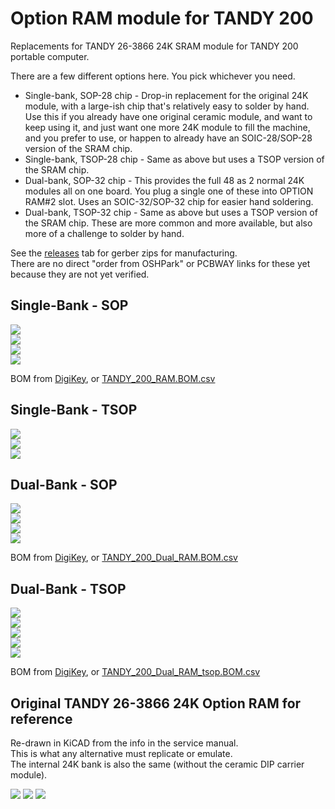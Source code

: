 # Option RAM module for TANDY 200

Replacements for TANDY 26-3866 24K SRAM module for TANDY 200 portable computer.

There are a few different options here. You pick whichever you need.  
* Single-bank, SOP-28 chip - Drop-in replacement for the original 24K module, with a large-ish chip that's relatively easy to solder by hand. Use this if you already have one original ceramic module, and want to keep using it, and just want one more 24K module to fill the machine, and you prefer to use, or happen to already have an SOIC-28/SOP-28 version of the SRAM chip.
* Single-bank, TSOP-28 chip - Same as above but uses a TSOP version of the SRAM chip.
* Dual-bank, SOP-32 chip - This provides the full 48 as 2 normal 24K modules all on one board. You plug a single one of these into OPTION RAM#2 slot. Uses an SOIC-32/SOP-32 chip for easier hand soldering.
* Dual-bank, TSOP-32 chip - Same as above but uses a TSOP version of the SRAM chip. These are more common and more available, but also more of a challenge to solder by hand.

<!--
There are a few different designs available that all do the same thing but using different parts.

Some variants are single-bank like the original TANDY 26-3866 ceramic 24k module. These are drop-in replacements for the original modules, where one board = one bank = one Option RAM socket. You can have up to two boards installed in the machine.

Some variants are dual-bank, where one board supplies both Option RAM bank #1 and #2. You plug the one board into the Option RAM #2 socket, and this takes the place of two single-bank modules.

Some variants use different chip packages, so that you have options to use whatever types of chip you have, or can get, or can solder by hand.

There is also a [schematic of the original RAM bank](TANDY_26-3866.svg), re-drawn in KiCAD just for reference. There is no PCB for this, it's just for reference while designing new replacement modules to help ensure the replacement really still outwardly works the same as the original.
-->

See the [releases](../../releases) tab for gerber zips for manufacturing.  
There are no direct "order from OSHPark" or PCBWAY links for these yet because they are not yet verified.

## Single-Bank - SOP

![](../../raw/main/TANDY_200_RAM.jpg)  
![](../../raw/main/TANDY_200_RAM_top.jpg)  
![](../../raw/main/TANDY_200_RAM_bottom.jpg)  
![](../../raw/main/TANDY_200_RAM.svg)  

<!-- PCB from [OSHPark](),  or  [PCBWAY](),  or  [gerbers](../../releases/latest/)  -->
BOM from [DigiKey](https://www.digikey.com/short/f5hhwt4j),  or  [TANDY_200_RAM.BOM.csv](TANDY_200_RAM.BOM.csv)  

## Single-Bank - TSOP

![](../../raw/main/TANDY_200_RAM_tsop.jpg)  
![](../../raw/main/TANDY_200_RAM_tsop_top.jpg)  
![](../../raw/main/TANDY_200_RAM_tsop_bottom.jpg)  

<!-- ![](../../raw/main/TANDY_200_RAM_tsop.svg)   -->

<!--
PCB from [OSHPark](),  or  [PCBWAY](),  or  [gerbers](../../releases/latest)  
BOM from [DigiKey](),  or  [BOM.csv]()  
-->

<!--
## Single-Bank THT DIP

![](../../raw/main/TANDY_200_RAM_tht.jpg)  
![](../../raw/main/TANDY_200_RAM_tht_top.jpg)  
![](../../raw/main/TANDY_200_RAM_tht_bottom.jpg)  
![](../../raw/main/TANDY_200_RAM_tht.svg)  

PCB from [OSHPark](),  or  [PCBWAY](),  or  [gerbers](../../releases/latest)  
BOM from [DigiKey](),  or  [BOM.csv]()  
-->

## Dual-Bank - SOP

![](../../raw/main/TANDY_200_Dual_RAM.jpg)  
![](../../raw/main/TANDY_200_Dual_RAM_top.jpg)  
![](../../raw/main/TANDY_200_Dual_RAM_bottom.jpg)  
![](../../raw/main/TANDY_200_Dual_RAM.svg)  

<!-- PCB from [OSHPark](),  or  [PCBWAY](),  or  [gerbers](../../releases/latest/)  -->  
BOM from [DigiKey](https://www.digikey.com/short/25v45c90),  or  [TANDY_200_Dual_RAM.BOM.csv](TANDY_200_Dual_RAM.BOM.csv)  

## Dual-Bank - TSOP

![](../../raw/main/TANDY_200_Dual_RAM_tsop_14mm.jpg)  
![](../../raw/main/TANDY_200_Dual_RAM_tsop_20mm.jpg)  
![](../../raw/main/TANDY_200_Dual_RAM_tsop_top.jpg)  
![](../../raw/main/TANDY_200_Dual_RAM_tsop_bottom.jpg)  
![](../../raw/main/TANDY_200_Dual_RAM_tsop.svg)  

<!-- PCB from [OSHPark](),  or  [PCBWAY](),  or  [gerbers](../../releases/latest) -->  
BOM from [DigiKey](https://www.digikey.com/short/bvrwht5d),  or  [TANDY_200_Dual_RAM_tsop.BOM.csv](TANDY_200_Dual_RAM_tsop.BOM.csv)  

<!--
## Dual-Bank THT DIP

![](../../raw/main/TANDY_200_Dual_RAM_tht.jpg)  
![](../../raw/main/TANDY_200_Dual_RAM_tht_top.jpg)  
![](../../raw/main/TANDY_200_Dual_RAM_tht_bottom.jpg)  
![](../../raw/main/TANDY_200_Dual_RAM_tht.svg)  

PCB from [OSHPark](),  or  [PCBWAY](),  or  [gerbers](../../releases/latest)  
BOM from [DigiKey](),  or  [BOM.csv]()  
-->

## Original TANDY 26-3866 24K Option RAM for reference  
Re-drawn in KiCAD from the info in the service manual.  
This is what any alternative must replicate or emulate.  
The internal 24K bank is also the same (without the ceramic DIP carrier module).

![](../../raw/main/TANDY_26-3866.svg)
![](../../raw/main/TANDY_26-3866_top.jpg)
![](../../raw/main/TANDY_26-3866_bottom.jpg)

<!--
## Notes  

There are a couple of other ways to make [PCB DIP legs](https://gist.github.com/bkw777/52d85d89eeff8445cc667685d05ea94d) properly thin enough so that they don't harm sockets, instead of the relatively expensive machines brass Mill-Max 3121 pins in the BOM.

The DIP row spacing is actually 725 mils not 700. This makes it a little bit annoying to solder the legs because the rows don't line up exactly with a breadboard, but it's not an error.  
Use a set of single row socket headers in the breadboard, or even two sets, stacked to make a taller set. This allows the socket headers to spread apart a little and make it easier to hold the pins and pcb in place for soldering, without having the pins wind up angled inwards as badly.

-->
